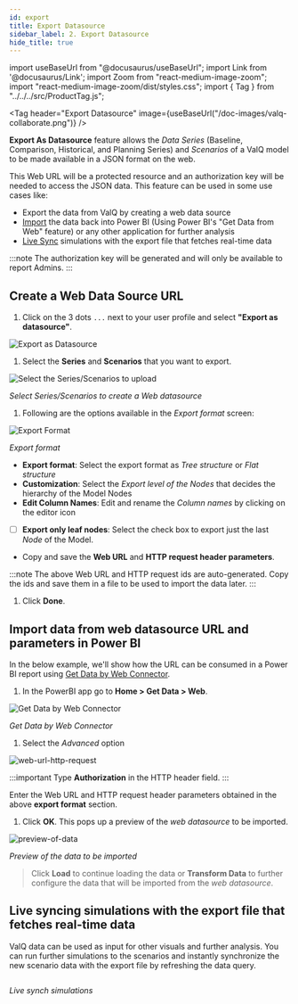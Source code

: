 ```yaml
---
id: export
title: Export Datasource
sidebar_label: 2. Export Datasource
hide_title: true
---
```


import useBaseUrl from "@docusaurus/useBaseUrl";
import Link from '@docusaurus/Link';
import Zoom from "react-medium-image-zoom";
import "react-medium-image-zoom/dist/styles.css";
import { Tag } from "../../../src/ProductTag.js";

<Tag
header="Export Datasource"
image={useBaseUrl("/doc-images/valq-collaborate.png")}
/>

**Export As Datasource** feature allows the *Data Series* (Baseline, Comparison, Historical, and Planning Series) and *Scenarios* of a ValQ model to be made available in a JSON format on the web. 

This Web URL will be a protected resource and an authorization key will be needed to access the JSON data. This feature can be used in some use cases like:
- <Link to={useBaseUrl("docs/storage/export#create-a-web-data-source-url")}>Export</Link> the data from ValQ by creating a web data source
- [Import](#import-data-from-web-datasource-url-and-parameters-in-power-bi) the data back into Power BI (Using Power BI's "Get Data from Web" feature) or any other application for further analysis
- [Live Sync](#live-syncing-simulations-with-the-export-file-that-fetches-real-time-data) simulations with the export file that fetches real-time data

:::note
The authorization key will be generated and will only be available to report Admins.
:::

## Create a Web Data Source URL

1. Click on the 3 dots `...` next to your user profile and select **"Export as datasource"**.

 <div style={{textAlign: 'center'}}>
  <Zoom>
   <img alt="Export as Datasource" src={useBaseUrl('/doc-images/web-datasource/export-as-datasource.png')} />
  </Zoom>
 </div>

1. Select the **Series** and **Scenarios** that you want to export.

 <div style={{textAlign: 'center'}}>
  <Zoom>
   <img alt="Select the Series/Scenarios to upload" src={useBaseUrl('/doc-images/web-datasource/create-web-datasource.png')} />
  </Zoom>
 </div>
 
 *Select Series/Scenarios to create a Web datasource*

1. Following are the options available in the *Export format* screen:

 <div style={{textAlign: 'center'}}>
  <Zoom>
   <img alt="Export Format" src={useBaseUrl('/doc-images/web-datasource/export-format.png')} />
  </Zoom>
 </div>

 *Export format*

   - **Export format**: Select the export format as *Tree structure* or *Flat structure*
   - **Customization**: Select the *Export level of the Nodes* that decides the hierarchy of the Model Nodes
   - **Edit Column Names**: Edit and rename the *Column names* by clicking on the editor icon
   - [ ] **Export only leaf nodes**: Select the check box to export just the last *Node* of the Model.
   - Copy and save the **Web URL** and **HTTP request header parameters**.

 :::note
 The above Web URL and HTTP request ids are auto-generated. Copy the ids and save them in a file to be used to import the data later.
 :::

1. Click **Done**.

## Import data from web datasource URL and parameters in Power BI

In the below example, we'll show how the URL can be consumed in a Power BI report using [Get Data by Web Connector](https://docs.microsoft.com/en-us/power-bi/connect-data/desktop-connect-to-web-by-example).

1. In the PowerBI app go to **Home > Get Data > Web**.

 <div style={{textAlign: 'center'}}>
  <Zoom>
   <img alt="Get Data by Web Connector" src={useBaseUrl('/doc-images/web-datasource/get-data-web.png')} />
  </Zoom>
 </div>

 *Get Data by Web Connector*

1. Select the *Advanced* option

 <div style={{textAlign: 'center'}}>
  <Zoom>
   <img alt="web-url-http-request" src={useBaseUrl('/doc-images/web-datasource/web-url-http-request.png')} />
  </Zoom>
 </div>

 :::important
 Type **Authorization** in the HTTP header field.
 :::
 
 Enter the Web URL and HTTP request header parameters obtained in the above **export format** section.  

1. Click **OK**.
 This pops up a preview of the *web datasource* to be imported.

 <div style={{textAlign: 'center'}}>
  <Zoom>
   <img alt="preview-of-data" src={useBaseUrl('/doc-images/web-datasource/preview-of-data.png')} />
  </Zoom>
 </div>

 *Preview of the data to be imported*

 > Click **Load** to continue loading the data or **Transform Data** to further configure the data that will be imported from the *web datasource*.

<!--
 <div style={{textAlign: 'center'}}>
  <Zoom>
   <img alt="Transform Data" src={useBaseUrl('/doc-images/web-datasource/transform-data.png')} />
  </Zoom>
 </div>

 *Screenshot: Transform Data*

  - Choose the data model *Columns* you want to export
  - Edit Web URL and permissions under the *Data Source Settings*

 <div style={{textAlign: 'center'}}>
  <Zoom>
   <img alt="Datasource Settings" src={useBaseUrl('/doc-images/web-datasource/datasource-settings.png')} />
  </Zoom>
 </div>

 *Screenshot: Datasource Settings*

  - Apply and save the changes.
  - Select the *Fields* and <Link to={useBaseUrl('docs/model/new')}>create a Model</Link>.

> Success: Your web source data has been loaded into the ValQ Custom visuals.

 <div style={{textAlign: 'center'}}>
  <Zoom>
   <img alt="web-datasource-imported" src={useBaseUrl('/doc-images/web-datasource/web-datasource-imported.png')} />
  </Zoom>
 </div>

 *Screenshot: Web Datasource imported*
-->

## Live syncing simulations with the export file that fetches real-time data

ValQ data can be used as input for other visuals and further analysis. You can run further simulations to the scenarios and instantly synchronize the new scenario data with the export file by refreshing the data query.

<div style={{ textAlign: "center" }}>
  <Zoom>
    <img
      alt=""
      src={useBaseUrl("/doc-images/live-synch.png")}
      width={550}
      height={350}
    />
  </Zoom>
</div>

*Live synch simulations*